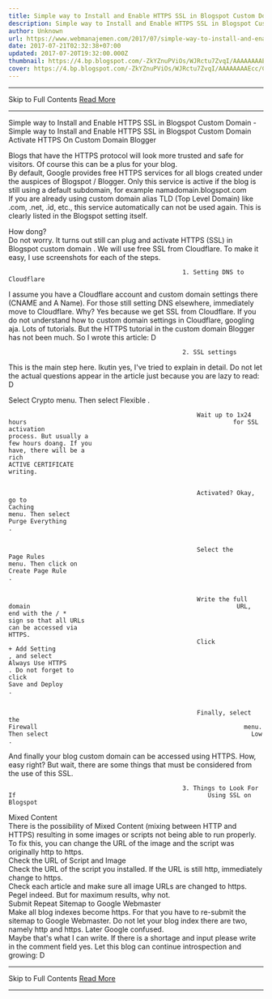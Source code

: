 ```yaml
---
title: Simple way to Install and Enable HTTPS SSL in Blogspot Custom Domain
description: Simple way to Install and Enable HTTPS SSL in Blogspot Custom Domain
author: Unknown
url: https://www.webmanajemen.com/2017/07/simple-way-to-install-and-enable-https.html
date: 2017-07-21T02:32:38+07:00
updated: 2017-07-20T19:32:00.000Z
thumbnail: https://4.bp.blogspot.com/-ZkYZnuPViOs/WJRctu7ZvqI/AAAAAAAAEcc/CcO3hnHt38w5jxEHtSSi9XAq21mnyCRyACLcB/s1600/Cara%2BPasang%2Bdan%2BAktifkan%2BHTTPS%2B%2528SSL%2529%2Bdi%2BBlogspot%2BCustom%2BDomain%2B01.jpg
cover: https://4.bp.blogspot.com/-ZkYZnuPViOs/WJRctu7ZvqI/AAAAAAAAEcc/CcO3hnHt38w5jxEHtSSi9XAq21mnyCRyACLcB/s1600/Cara%2BPasang%2Bdan%2BAktifkan%2BHTTPS%2B%2528SSL%2529%2Bdi%2BBlogspot%2BCustom%2BDomain%2B01.jpg
---
```


<hr/> Skip to Full Contents <a href="https://www.webmanajemen.com/2017/07/simple-way-to-install-and-enable-https.html" rel="follow" class="button" id="read-more">Read More</a> <hr/> Simple way to Install and Enable HTTPS SSL in Blogspot Custom Domain - Simple way to Install and Enable HTTPS SSL in Blogspot Custom Domain Activate HTTPS On Custom Domain Blogger








Blogs that have the HTTPS                                                 protocol will look more trusted                                                 and safe for visitors. Of                                                 course this can be a plus for                                                 your blog.                                                 
By default, Google provides                                                 free HTTPS services for all                                                 blogs created under the                                                 auspices of Blogspot / Blogger.                                                 Only this service is active if                                                 the blog is still using a                                                 default subdomain, for example                                                 namadomain.blogspot.com                                                 
If you are already using                                                                                                     custom domain alias TLD                                                     (Top Level Domain)                                                                                                 like .com, .net, .id, etc.,                                                 this service automatically can                                                 not be used again. This is                                                 clearly listed in the Blogspot                                                 setting itself.                                                 
                                                                                                                                                                                                                
How dong?                                                 
Do not worry. It turns out                                                 still can                                                                                                     plug and activate HTTPS                                                     (SSL) in Blogspot custom                                                     domain                                                                                                 . We will use free SSL from                                                 Cloudflare. To make it easy, I                                                 use screenshots for each of the                                                 steps.                                                 

                                                    1. Setting DNS to                                                     Cloudflare                                                 
I assume you have a Cloudflare                                                 account and custom domain                                                 settings there (CNAME and A                                                 Name). For those still setting                                                 DNS elsewhere, immediately move                                                 to Cloudflare. Why? Yes because                                                 we get SSL from Cloudflare. If                                                 you do not understand how to                                                 custom domain settings in                                                 Cloudflare, googling aja. Lots                                                 of tutorials. But                                                                                                     the HTTPS tutorial in the                                                     custom domain Blogger                                                                                                 has not been much. So I wrote                                                 this article: D                                                 
                                                                                                                                                                                                                

                                                    2. SSL settings                                                 
This is the main step here.                                                 Ikutin yes, I've tried to                                                 explain in detail. Do not let                                                 the actual questions appear in                                                 the article just because you                                                 are lazy to read: D                                                 

Select                                                        Crypto                                                        menu. Then select                                                                                                                     Flexible                                                                                                                 .                                                         
                                                                                                                                                                                                                                                                                                        

                                                        Wait up to 1x24 hours                                                         for SSL activation                                                         process. But usually a                                                         few hours doang. If you                                                         have, there will be a                                                         rich                                                                                                                     ACTIVE CERTIFICATE                                                                                                                 writing.                                                         
                                                                                                                                                                                                                                                                                                        

                                                        Activated? Okay, go to                                                                                                                     Caching                                                                                                                 menu. Then select                                                                                                                     Purge Everything                                                                                                                 .                                                         
                                                                                                                                                                                                                                                                                                        

                                                        Select the                                                                                                                     Page Rules                                                                                                                 menu. Then click on                                                                                                                     Create Page Rule                                                                                                                 .                                                         
                                                                                                                                                                                                                                                                                                        

                                                        Write the full domain                                                         URL, end with the / *                                                         sign so that all URLs                                                         can be accessed via                                                         HTTPS.                                                         
                                                        Click                                                                                                                     + Add Setting                                                                                                                 , and select                                                                                                                     Always Use HTTPS                                                                                                                 . Do not forget to                                                         click                                                                                                                     Save and Deploy                                                                                                                 .                                                         
                                                                                                                                                                                                                                                                                                        

                                                        Finally, select the                                                                                                                     Firewall                                                         menu. Then select                                                        Low .                                                         
                                                                                                                                                                                                                                                                                                        

And finally your                                                blog custom domain can                                                 be accessed using HTTPS. How,                                                 easy right? But wait, there are                                                 some things that must be                                                 considered from the use of this                                                 SSL.                                                 

                                                    3. Things to Look For If                                                     Using SSL on Blogspot                                                 
Mixed Content                                                
There is the possibility of                                                 Mixed Content (mixing between                                                 HTTP and HTTPS) resulting in                                                 some images or scripts not                                                 being able to run properly. To                                                 fix this, you can change the                                                 URL of the image and the script                                                 was originally http to https.                                                 
                                                    Check the URL of Script and                                                     Image                                                                                                 
Check the URL of the script you                                                 installed. If the URL is still                                                 http, immediately change to                                                 https.                                                 
Check each article and make                                                 sure all image URLs are changed                                                 to https. Pegel indeed. But for                                                 maximum results, why not.                                                 
                                                    Submit Repeat Sitemap to                                                     Google Webmaster                                                                                                 
Make all blog indexes become                                                 https. For that you have to                                                 re-submit the sitemap to Google                                                 Webmaster. Do not let your blog                                                 index there are two, namely                                                 http and https. Later Google                                                 confused.                                                 
Maybe that's what I can write.                                                 If there is a shortage and                                                 input please write in the                                                 comment field yes. Let this                                                 blog can continue introspection                                                 and growing: D <hr/> Skip to Full Contents <a href="https://www.webmanajemen.com/2017/07/simple-way-to-install-and-enable-https.html" rel="follow" class="button" id="read-more">Read More</a> <hr/>